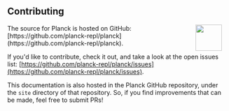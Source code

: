 ## Contributing

<img width="60" align="right" style="margin: 0ex 1em" src="img/contributing.jpg">
The source for Planck is hosted on GitHub: [https://github.com/planck-repl/planck](https://github.com/planck-repl/planck).

If you'd like to contribute, check it out, and take a look at the open issues list: [https://github.com/planck-repl/planck/issues](https://github.com/planck-repl/planck/issues).

This documentation is also hosted in the Planck GitHub repository, under the `site` directory of that repository. So, if you find improvements that can be made, feel free to submit PRs!
